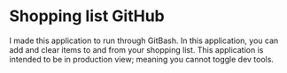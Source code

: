 # Shopping list GitHub

I made this application to run through GitBash. In this application, you can add and clear items to and from your shopping list. This 
application is intended to be in production view; meaning you cannot toggle dev tools.
